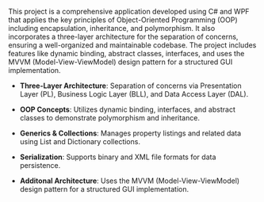 This project is a comprehensive application developed using C# and WPF that applies the key principles of Object-Oriented Programming (OOP) including encapsulation, inheritance, and polymorphism. It also incorporates a three-layer architecture for the separation of concerns, ensuring a well-organized and maintainable codebase. The project includes features like dynamic binding, abstract classes, interfaces, and uses the MVVM (Model-View-ViewModel) design pattern for a structured GUI implementation.

- **Three-Layer Architecture**: Separation of concerns via Presentation Layer (PL), Business Logic Layer (BLL), and Data Access Layer (DAL).
  
- **OOP Concepts**: Utilizes dynamic binding, interfaces, and abstract classes to demonstrate polymorphism and inheritance.
  
- **Generics & Collections**: Manages property listings and related data using List<T> and Dictionary<T> collections.
  
- **Serialization**: Supports binary and XML file formats for data persistence.
  
- **Additonal Architecture**: Uses the MVVM (Model-View-ViewModel) design pattern for a structured GUI implementation.
